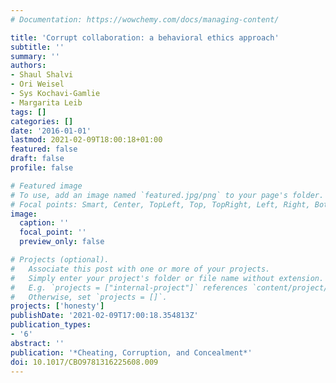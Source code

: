 ```yaml
---
# Documentation: https://wowchemy.com/docs/managing-content/

title: 'Corrupt collaboration: a behavioral ethics approach'
subtitle: ''
summary: ''
authors:
- Shaul Shalvi
- Ori Weisel
- Sys Kochavi-Gamlie
- Margarita Leib
tags: []
categories: []
date: '2016-01-01'
lastmod: 2021-02-09T18:00:18+01:00
featured: false
draft: false
profile: false

# Featured image
# To use, add an image named `featured.jpg/png` to your page's folder.
# Focal points: Smart, Center, TopLeft, Top, TopRight, Left, Right, BottomLeft, Bottom, BottomRight.
image:
  caption: ''
  focal_point: ''
  preview_only: false

# Projects (optional).
#   Associate this post with one or more of your projects.
#   Simply enter your project's folder or file name without extension.
#   E.g. `projects = ["internal-project"]` references `content/project/deep-learning/index.md`.
#   Otherwise, set `projects = []`.
projects: ['honesty']
publishDate: '2021-02-09T17:00:18.354813Z'
publication_types:
- '6'
abstract: ''
publication: '*Cheating, Corruption, and Concealment*'
doi: 10.1017/CBO9781316225608.009
---
```


